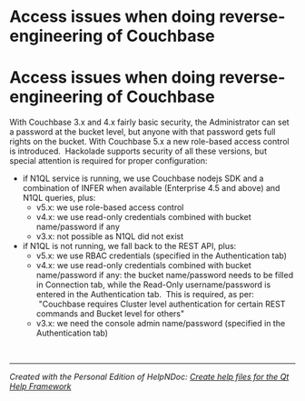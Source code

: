 # Access issues when doing reverse-engineering of Couchbase

# Access issues when doing reverse-engineering of Couchbase #

With Couchbase 3.x and 4.x fairly basic security, the Administrator can set a password at the bucket level, but anyone with that password gets full rights on the bucket. With Couchbase 5.x a new role-based access control is introduced.  Hackolade supports security of all these versions, but special attention is required for proper configuration:

* if N1QL service is running, we use Couchbase nodejs SDK and a combination of INFER when available (Enterprise 4.5 and above) and N1QL queries, plus:
  * v5.x: we use role-based access control 
  * v4.x: we use read-only credentials combined with bucket name/password if any 
  * v3.x: not possible as N1QL did not exist
* if N1QL is not running, we fall back to the REST API, plus:
  * v5.x: we use RBAC credentials (specified in the Authentication tab)
  * v4.x: we use read-only credentials combined with bucket name/password if any: the bucket name/password needs to be filled in Connection tab, while the Read-Only username/password is entered in the Authentication tab.  This is required, as per:  "Couchbase requires Cluster level authentication for certain REST commands and Bucket level for others"
  * v3.x: we need the console admin name/password (specified in the Authentication tab)

&nbsp;


***
_Created with the Personal Edition of HelpNDoc: [Create help files for the Qt Help Framework](<https://www.helpndoc.com/feature-tour/create-help-files-for-the-qt-help-framework>)_
